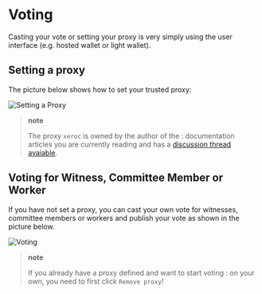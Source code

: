 Voting
======

Casting your vote or setting your proxy is very simply using the user
interface (e.g. hosted wallet or light wallet).

Setting a proxy
---------------

The picture below shows how to set your trusted proxy:

![Setting a Proxy](voting-proxy.png)

> **note**
>
> The proxy `xeroc` is owned by the author of the
> :   documentation articles you are currently reading and has a
>     [discussion thread
>     avaiable](https://bitsharestalk.org/index.php/topic,20792.0.html).
>
Voting for Witness, Committee Member or Worker
----------------------------------------------

If you have not set a proxy, you can cast your own vote for witnesses,
committee members or workers and publish your vote as shown in the
picture below.

![Voting](voting-others.png)

> **note**
>
> If you already have a proxy defined and want to start voting
> :   on your own, you need to first click `Remove proxy`!
>

